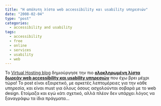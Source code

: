 ```yaml
---
title: "Η απόλυτη λίστα web accessibility και usability υπηρεσιών"
date: "2008-02-04"
type: "post"
categories:
  - accessibility and usability
tags:
  - accessibility
  - free
  - online
  - services
  - usability
  - web
---
```


Το [Virtual Hosting blog](http://www.virtualhosting.com/blog/ "Virtual Hosting blog") δημιούργησε την πιο [**ολοκληρωμένη λίστα δωρεάν web accessibility και usability υπηρεσιών**](http://html.com/blog/25-website-accessibility-checker-tools/ "Web accessibility and usability links") που έχω βρει μέχρι τώρα! Το post είναι εξαιρετικό, με αρκετές λεπτομέρειες για την κάθε υπηρεσία, και είναι must για όλους όσους ασχολούνται σοβαρά με το web design. Ετοίμαζα και εγώ κάτι σχετικό, αλλά πλέον δεν υπάρχει λόγος να ξαναγράφω τα ίδια πράγματα...

